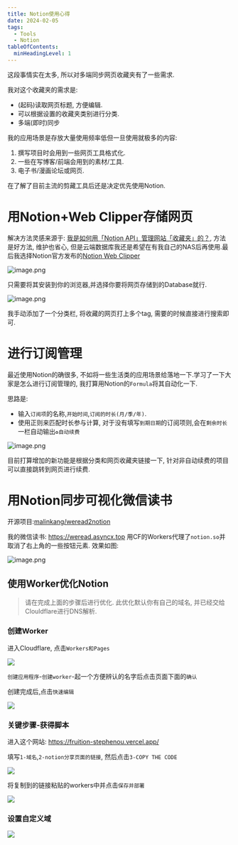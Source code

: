 ```yaml
---
title: Notion使用心得
date: 2024-02-05
tags:
  - Tools
  - Notion
tableOfContents:
  minHeadingLevel: 1
---
```

这段事情实在太多, 所以对多端同步网页收藏夹有了一些需求. 

我对这个收藏夹的需求是:
- (起码)读取网页标题, 方便编辑.
- 可以根据设置的收藏夹类别进行分类.
- 多端(即时)同步

我的应用场景是存放大量使用频率低但一旦使用就极多的内容:
1. 撰写项目时会用到一些网页工具格式化.
2. 一些在写博客/前端会用到的素材/工具.
3. 电子书/漫画论坛或网页.

在了解了目前主流的剪藏工具后还是决定优先使用Notion.

# 用Notion+Web Clipper存储网页

解决方法灵感来源于: [我是如何用「Notion API」管理网站「收藏夹」的？](https://sspai.com/post/72090), 方法是好方法, 维护也省心, 但是云端数据库我还是希望在有我自己的NAS后再使用.最后我选择Notion官方发布的[Notion Web Clipper](https://www.notion.so/web-clipper)

![image.png](https://img.asyncx.top/images/202401301400657.png)

只需要将其安装到你的浏览器,并选择你要将网页存储到的Database就行.

![image.png](https://img.asyncx.top/images/202401301415442.png)

我手动添加了一个分类栏, 将收藏的网页打上多个tag, 需要的时候直接进行搜索即可.

# 进行订阅管理

最近使用Notion的确很多, 不如将一些生活类的应用场景给落地一下.学习了一下大家是怎么进行订阅管理的, 我打算用Notion的`Formula`将其自动化一下.

思路是:
- 输入`订阅项`的名称,`开始时间`,`订阅的时长(月/季/年)`.
- 使用正则来匹配时长参与计算, 对于没有填写`到期日期`的订阅项则,会在`剩余时长`一栏自动输出`♻️自动续费`

![image.png](https://img.asyncx.top/images/202401301433674.png)

目前打算增加的新功能是根据分类和网页收藏夹链接一下, 针对非自动续费的项目可以直接跳转到网页进行续费.

# 用Notion同步可视化微信读书

开源项目:[malinkang/weread2notion](https://github.com/malinkang/weread2notion)

我的微信读书: https://weread.asyncx.top
用CF的Workers代理了`notion.so`并取消了右上角的一些按钮元素.
效果如图:

![image.png](https://img.asyncx.top/images/202401241743852.png)

## 使用Worker优化Notion

> 请在完成上面的步骤后进行优化.
>此优化默认你有自己的域名, 并已经交给Clouldflare进行DNS解析.

### 创建Worker

进入Cloudflare, 点击`Workers和Pages`

![](https://img.asyncx.top/images/202402051512946.png)

`创建应用程序`-`创建worker`-起一个方便辨认的名字后点击页面下面的`确认`

创建完成后,点击`快速编辑`

![](https://img.asyncx.top/images/202402051514642.png)

### 关键步骤-获得脚本
进入这个网站: https://fruition-stephenou.vercel.app/

填写`1-域名`,`2-notion分享页面的链接`, 然后点击`3-COPY THE CODE`

![](https://img.asyncx.top/images/202402051516266.png)

将复制到的链接粘贴的workers中并点击`保存并部署`

![](https://img.asyncx.top/images/202402051518129.png)

### 设置自定义域

![](https://img.asyncx.top/images/202402051519494.png)


